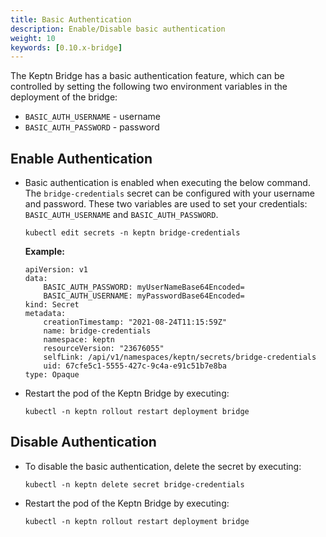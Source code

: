 ```yaml
---
title: Basic Authentication
description: Enable/Disable basic authentication
weight: 10
keywords: [0.10.x-bridge]
---
```


The Keptn Bridge has a basic authentication feature, which can be controlled by setting the following two environment variables in the deployment of the bridge:

* `BASIC_AUTH_USERNAME` - username
* `BASIC_AUTH_PASSWORD` - password

## Enable Authentication

* Basic authentication is enabled when executing the below command. The `bridge-credentials` secret can be configured with your username and password.
These two variables are used to set your credentials: `BASIC_AUTH_USERNAME` and `BASIC_AUTH_PASSWORD`.

    ```
    kubectl edit secrets -n keptn bridge-credentials
    ```

    **Example:**
    ```
    apiVersion: v1
    data:
        BASIC_AUTH_PASSWORD: myUserNameBase64Encoded=
        BASIC_AUTH_USERNAME: myPasswordBase64Encoded=
    kind: Secret
    metadata:
        creationTimestamp: "2021-08-24T11:15:59Z"
        name: bridge-credentials
        namespace: keptn
        resourceVersion: "23676055"
        selfLink: /api/v1/namespaces/keptn/secrets/bridge-credentials
        uid: 67cfe5c1-5555-427c-9c4a-e91c51b7e8ba
    type: Opaque
    ```

* Restart the pod of the Keptn Bridge by executing:

    ```console
    kubectl -n keptn rollout restart deployment bridge
    ```

## Disable Authentication

* To disable the basic authentication, delete the secret by executing:

    ```console
    kubectl -n keptn delete secret bridge-credentials
    ```

* Restart the pod of the Keptn Bridge by executing:

    ```console
    kubectl -n keptn rollout restart deployment bridge
    ```
